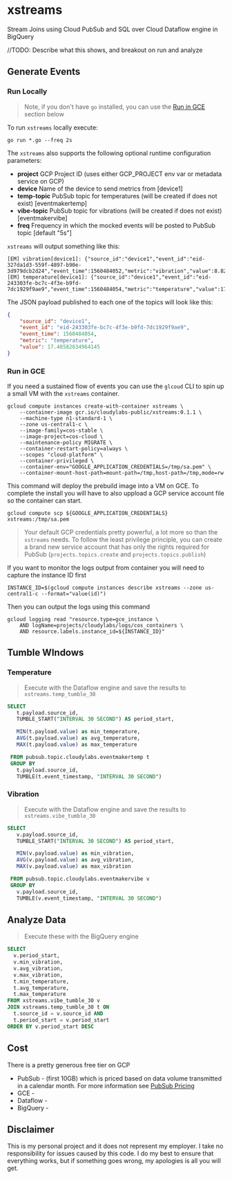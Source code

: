 # xstreams

Stream Joins using Cloud PubSub and SQL over Cloud Dataflow engine in BigQuery

//TODO: Describe what this shows, and breakout on run and analyze

## Generate Events

### Run Locally

> Note, if you don't have `go` installed, you can use the [Run in GCE](#run-in-gce) section below

To run `xstreams` locally execute:

```shell
go run *.go --freq 2s
```

The `xstreams` also supports the following optional runtime configuration parameters:

* **project** GCP Project ID (uses either GCP_PROJECT env var or metadata service on GCP)
* **device** Name of the device to send metrics from [device1]
* **temp-topic** PubSub topic for temperatures (will be created if does not exist) [eventmakertemp]
* **vibe-topic** PubSub topic for vibrations (will be created if does not exist) [eventmakervibe]
* **freq** Frequency in which the mocked events will be posted to PubSub topic [default "5s"]

`xstreams` will output something like this:

```shell
[EM] vibration[device1]: {"source_id":"device1","event_id":"eid-327da1d3-559f-4897-b90e-3d979dcb2d24","event_time":1560484052,"metric":"vibration","value":8.82181907995207}
[EM] temperature[device1]: {"source_id":"device1","event_id":"eid-243303fe-bc7c-4f3e-b9fd-7dc1929f9ae9","event_time":1560484054,"metric":"temperature","value":17.48582634964145}
```

The JSON payload published to each one of the topics will look like this:

```json
{
    "source_id": "device1",
    "event_id": "eid-243303fe-bc7c-4f3e-b9fd-7dc1929f9ae9",
    "event_time": 1560484054,
    "metric": "temperature",
    "value": 17.48582634964145
}
```

### Run in GCE

If you need a sustained flow of events you can use the `glcoud` CLI to spin up a small VM with the `xstreams` container.

```shell
gcloud compute instances create-with-container xstreams \
    --container-image gcr.io/cloudylabs-public/xstreams:0.1.1 \
    --machine-type n1-standard-1 \
    --zone us-central1-c \
    --image-family=cos-stable \
    --image-project=cos-cloud \
    --maintenance-policy MIGRATE \
    --container-restart-policy=always \
    --scopes "cloud-platform" \
    --container-privileged \
    --container-env="GOOGLE_APPLICATION_CREDENTIALS=/tmp/sa.pem" \
    --container-mount-host-path=mount-path=/tmp,host-path=/tmp,mode=rw
```

This command will deploy the prebuild image into a VM on GCE. To complete the install you will have to also uppload a GCP service account file so the container can start.

```shell
gcloud compute scp ${GOOGLE_APPLICATION_CREDENTIALS} xstreams:/tmp/sa.pem
```

> Your default GCP credentials pretty powerful, a lot more so than the `xstreams` needs. To follow the least privilege principle, you can create a brand new service account that has only the rights required for PubSub (`projects.topics.create` and `projects.topics.publish`)

If you want to monitor the logs output from container you will need to capture the instance ID first

```shell
INSTANCE_ID=$(gcloud compute instances describe xstreams --zone us-central1-c --format="value(id)")
```

Then you can output the logs using this command

```shell
gcloud logging read "resource.type=gce_instance \
    AND logName=projects/cloudylabs/logs/cos_containers \
    AND resource.labels.instance_id=${INSTANCE_ID}"
```

## Tumble WIndows

### Temperature

> Execute with the Dataflow engine and save the results to `xstreams.temp_tumble_30`

```sql
SELECT
   t.payload.source_id,
   TUMBLE_START("INTERVAL 30 SECOND") AS period_start,

   MIN(t.payload.value) as min_temperature,
   AVG(t.payload.value) as avg_temperature,
   MAX(t.payload.value) as max_temperature

 FROM pubsub.topic.cloudylabs.eventmakertemp t
 GROUP BY
   t.payload.source_id,
   TUMBLE(t.event_timestamp, "INTERVAL 30 SECOND")
```

### Vibration

> Execute with the Dataflow engine and save the results to `xstreams.vibe_tumble_30`

```sql
SELECT
   v.payload.source_id,
   TUMBLE_START("INTERVAL 30 SECOND") AS period_start,

   MIN(v.payload.value) as min_vibration,
   AVG(v.payload.value) as avg_vibration,
   MAX(v.payload.value) as max_vibration

 FROM pubsub.topic.cloudylabs.eventmakervibe v
 GROUP BY
   v.payload.source_id,
   TUMBLE(v.event_timestamp, "INTERVAL 30 SECOND")
```

## Analyze Data

> Execute these with the BigQuery engine

```sql
SELECT
  v.period_start,
  v.min_vibration,
  v.avg_vibration,
  v.max_vibration,
  t.min_temperature,
  t.avg_temperature,
  t.max_temperature
FROM xstreams.vibe_tumble_30 v
JOIN xstreams.temp_tumble_30 t ON
  t.source_id = v.source_id AND
  t.period_start = v.period_start
ORDER BY v.period_start DESC
```


## Cost

There is a pretty generous free tier on GCP

* PubSub - (first 10GB) which is priced based on data volume transmitted in a calendar month. For more information see [PubSub Pricing](https://cloud.google.com/pubsub/pricing)
* GCE -
* Dataflow -
* BigQuery -

## Disclaimer

This is my personal project and it does not represent my employer. I take no responsibility for issues caused by this code. I do my best to ensure that everything works, but if something goes wrong, my apologies is all you will get.

